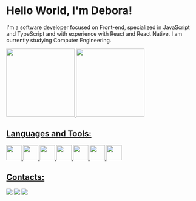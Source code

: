 # Hello World, I'm Debora!
<!-- <div>
  <img align="center" src="https://i.imgur.com/uSKHvTy.gif">
</div> -->
I'm a software developer focused on Front-end, specialized in JavaScript and TypeScript and with experience with React and React Native. I am currently studying Computer Engineering.

<div>
<a href="https://github.com/DeboraZandonai">
  <img height="180em" src="https://github-readme-stats.vercel.app/api?username=DeboraZandonai&show_icons=true&theme=dracula&include_all_commits=true&count_private=true"/>
<img height="180em" src="https://github-readme-stats.vercel.app/api/top-langs/?username=DeboraZandonai&layout=compact&langs_count=7&theme=dracula"/>
</div>

## Languages and Tools:
  <div>
    <img src="https://cdn.jsdelivr.net/gh/devicons/devicon/icons/javascript/javascript-plain.svg" width="40" height="40"/>
    <img src="https://cdn.jsdelivr.net/gh/devicons/devicon/icons/typescript/typescript-plain.svg" width="40" height="40"/>
    <img src="https://cdn.jsdelivr.net/gh/devicons/devicon/icons/html5/html5-plain.svg" width="40" height="40" />
    <img src="https://cdn.jsdelivr.net/gh/devicons/devicon/icons/css3/css3-plain.svg" width="40" height="40"/>
    <img src="https://cdn.jsdelivr.net/gh/devicons/devicon/icons/react/react-original.svg" width="40" height="40" />
    <img src="https://cdn.jsdelivr.net/gh/devicons/devicon/icons/redux/redux-original.svg" width="40" height="40"/>
    <img src="https://cdn.jsdelivr.net/gh/devicons/devicon/icons/graphql/graphql-plain.svg" width="40" height="40"/>
  </div>

## Contacts:

<div>
  <a href="[https://www.linkedin.com/in/debora-zandonai/](https://www.linkedin.com/in/debora-zandonai/") target="_blank"><img src="https://img.shields.io/badge/-LinkedIn-%230077B5?style=for-the-badge&logo=linkedin&logoColor=white" target="_blank"></a> 
  <a href="https://www.instagram.com/zandonaidebora/" target="_blank"><img src="https://img.shields.io/badge/-Instagram-%23E4405F?style=for-the-badge&logo=instagram&logoColor=white" target="_blank"></a>
  <a href = "mailto:deboraluisazandonai@gmail.com"><img src="https://img.shields.io/badge/Gmail-D14836?style=for-the-badge&logo=gmail&logoColor=white" target="_blank"></a>
</div>

 
